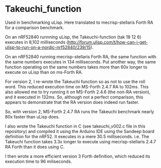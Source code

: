 # Takeuchi_function
Used in benchmarking uLisp.  Here translated to mecrisp-stellaris Forth RA for a comparison benchmark.


On an nRF52840 runnning uLisp, the Takeuchi-function
(tak 18 12 6)
executes in 8,102 milliseconds (http://forum.ulisp.com/t/how-can-i-get-ulisp-to-run-on-a-nordic-nrf52840/239/15).

On an nRF52840 running mecrisp-stellaris Forth RA, the same function with the same numbers executes in 134 milliseconds.  Put another way, the same function operating on the same numbers takes more than 60x longer to execute on uLisp than on ms-Forth RA.

For version 2, I re-wrote the Takeuchi function so as not to use the roll word.  This reduced execution time on MS-Forth 2.4.7 RA to 102ms.  This also allowed me to try running it on MS-Forth 2.4.6 (the non-RA version), and it executed in 132ms.  So, although not a perfect comparison, this appears to demonstrate that the RA version does indeed run faster.

So, with version 2, MS-Forth 2.4.7 RA runs the Takeuchi benchmark nearly 80x faster than uLisp does.

I also wrote the Takeuchi function in C (see takeuchi_v002.c file in this repository) and compiled it using the Arduino IDE using the Sandeep board definition for the nRF52.  It executes in a mere 30.5 milliseconds.  i.e. The Takeuchi function takes 3.3x longer to execute using mecrisp-stellaris 2.4.7 RA Forth than it does using C.

I then wrote a more efficient version 3 Forth definition, which reduced its  execution time to 96 miliseconds.
